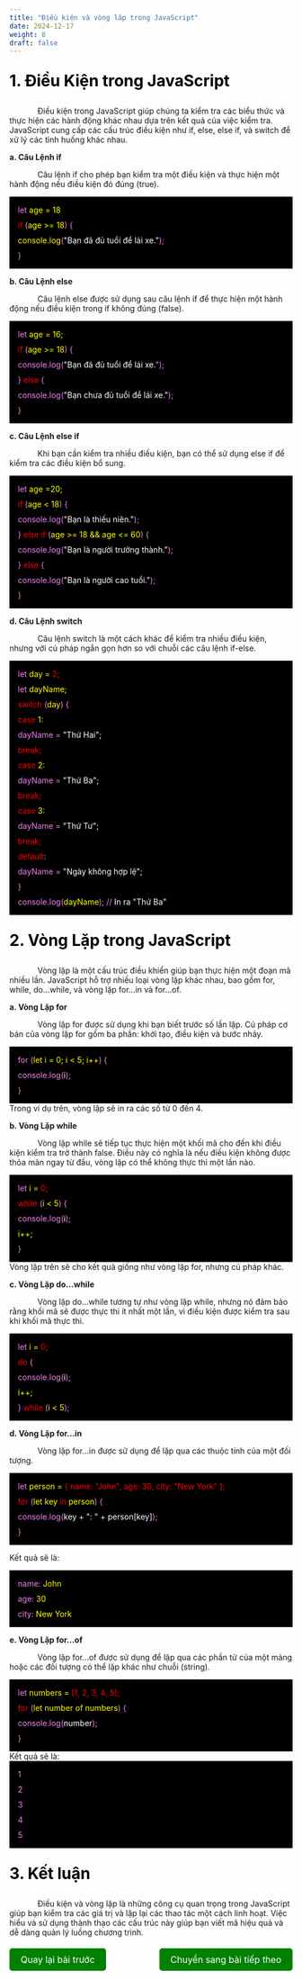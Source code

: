 ```yaml
---
title: "Điều kiện và vòng lăp trong JavaScript"
date: 2024-12-17
weight: 8
draft: false
---
```

<p style="font-size: 2em; font-weight: bold; color: black;">1. Điều Kiện trong JavaScript
<p style="text-indent: 50px;">Điều kiện trong JavaScript giúp chúng ta kiểm tra các biểu thức và thực hiện các hành động khác nhau dựa trên kết quả của việc kiểm tra. JavaScript cung cấp các cấu trúc điều kiện như if, else, else if, và switch để xử lý các tình huống khác nhau.

**a. Câu Lệnh if**
<p style="text-indent: 50px;">Câu lệnh if cho phép bạn kiểm tra một điều kiện và thực hiện một hành động nếu điều kiện đó đúng (true).
<div style="display: flex; flex-direction: column; align-items: flex-start; background-color: black; padding: 10px;">
    <p style="background-color: black; color: violet; display: block; margin: 0; padding: 5px;">let <span style="color: yellow;">age = 18</span></p>
    <p style="background-color: black; color: violet; display: block; margin: 0; padding: 5px;"><span style="color: red;">if</span>  (<span style="color: yellow;">age >= 18</span>) {</p>
    <p style="background-color: black; color: violet; display: block; margin: 0; padding: 5px;">  <span style="color: yellow;">console.log</span>(<span style="color: white;">"Bạn đã đủ tuổi để lái xe."</span>); </p>
    <p style="background-color: black; color: violet; display: block; margin: 0; padding: 5px;">}</p>
</div>


**b. Câu Lệnh else**
<p style="text-indent: 50px;">Câu lệnh else được sử dụng sau câu lệnh if để thực hiện một hành động nếu điều kiện trong if không đúng (false).
<div style="display: flex; flex-direction: column; align-items: flex-start; background-color: black; padding: 10px;">
    <p style="background-color: black; color: violet; display: block; margin: 0; padding: 5px;">let <span style="color: yellow;">age = 16;</span></p>
    <p style="background-color: black; color: violet; display: block; margin: 0; padding: 5px;"><span style="color: red;">if</span> (<span style="color: yellow;">age >= 18</span>) {</p>
    <p style="background-color: black; color: violet; display: block; margin: 0; padding: 5px;">  <span style="color: violet;">console.log(<span style="color: white;">"Bạn đã đủ tuổi để lái xe.</span>");</span></p>
    <p style="background-color: black; color: violet; display: block; margin: 0; padding: 5px;">}<span style="color: red;"> else </span>{</p>
    <p style="background-color: black; color: violet; display: block; margin: 0; padding: 5px;">  <span style="color: violet;">console.log(<span style="color: white;">"Bạn chưa đủ tuổi để lái xe."</span>);</span></p>
    <p style="background-color: black; color: violet; display: block; margin: 0; padding: 5px;">}</p>
</div>

**c. Câu Lệnh else if**
<p style="text-indent: 50px;">Khi bạn cần kiểm tra nhiều điều kiện, bạn có thể sử dụng else if để kiểm tra các điều kiện bổ sung.

<div style="display: flex; flex-direction: column; align-items: flex-start; background-color: black; padding: 10px;">
    <p style="background-color: black; color: violet; display: block; margin: 0; padding: 5px;">let <span style="color: yellow;">age =20;</span></p>
    <p style="background-color: black; color: violet; display: block; margin: 0; padding: 5px;"><span style="color: red;">if</span> (<span style="color: yellow;">age < 18</span>) {</p>
    <p style="background-color: black; color: violet; display: block; margin: 0; padding: 5px;">  <span style="color: violet;">console.log(<span style="color: white;">"Bạn là thiếu niên."</span>);</span></p>
    <p style="background-color: black; color: violet; display: block; margin: 0; padding: 5px;">} <span style="color: red;">else if</span> (<span style="color: yellow;">age >= 18 && age <= 60</span>) {</p>
    <p style="background-color: black; color: violet; display: block; margin: 0; padding: 5px;">  <span style="color: violet;">console.log(<span style="color: white;">"Bạn là người trưởng thành."</span>);</span></p>
    <p style="background-color: black; color: violet; display: block; margin: 0; padding: 5px;">} <span style="color: red;">else</span> {</p>
    <p style="background-color: black; color: violet; display: block; margin: 0; padding: 5px;">  <span style="color: violet;">console.log(<span style="color: white;">"Bạn là người cao tuổi."</span>);</span></p>
    <p style="background-color: black; color: violet; display: block; margin: 0; padding: 5px;">}</p>
</div>

**d. Câu Lệnh switch**
<p style="text-indent: 50px;">Câu lệnh switch là một cách khác để kiểm tra nhiều điều kiện, nhưng với cú pháp ngắn gọn hơn so với chuỗi các câu lệnh if-else.

<div style="display: flex; flex-direction: column; align-items: flex-start; background-color: black; padding: 10px;">
    <p style="background-color: black; color: violet; display: block; margin: 0; padding: 5px;">let <span style="color: yellow;">day = <span style="color: red;">2;</span></span></p>
    <p style="background-color: black; color: violet; display: block; margin: 0; padding: 5px;">let <span style="color: yellow;">dayName;</span></p>
    <p style="background-color: black; color: violet; display: block; margin: 0; padding: 5px;"><span style="color: red;">switch</span> (<span style="color: yellow;">day</span>) {</p>
    <p style="background-color: black; color: violet; display: block; margin: 0; padding: 5px;">  <span style="color: red;">case</span> <span style="color: yellow;">1:</span></p>
    <p style="background-color: black; color: violet; display: block; margin: 0; padding: 5px;">    dayName = <span style="color: white;">"Thứ Hai";</span></p>
    <p style="background-color: black; color: violet; display: block; margin: 0; padding: 5px;">    <span style="color: red;">break;</span></p>
    <p style="background-color: black; color: violet; display: block; margin: 0; padding: 5px;">  <span style="color: red;">case</span> <span style="color: yellow;">2:</span></p>
    <p style="background-color: black; color: violet; display: block; margin: 0; padding: 5px;">    dayName = <span style="color: white;">"Thứ Ba";</span></p>
    <p style="background-color: black; color: violet; display: block; margin: 0; padding: 5px;">    <span style="color: red;">break;</span></p>
    <p style="background-color: black; color: violet; display: block; margin: 0; padding: 5px;">  <span style="color: red;">case</span> <span style="color: yellow;">3:</span></p>
    <p style="background-color: black; color: violet; display: block; margin: 0; padding: 5px;">    dayName = <span style="color: white;">"Thứ Tư";</span></p>
    <p style="background-color: black; color: violet; display: block; margin: 0; padding: 5px;">    <span style="color: red;">break;</span></p>
    <p style="background-color: black; color: violet; display: block; margin: 0; padding: 5px;">  <span style="color: red;">default</span>:</p>
    <p style="background-color: black; color: violet; display: block; margin: 0; padding: 5px;">    dayName = <span style="color: white;">"Ngày không hợp lệ";</span></p>
    <p style="background-color: black; color: violet; display: block; margin: 0; padding: 5px;">}</p>
    <p style="background-color: black; color: violet; display: block; margin: 0; padding: 5px;">console.log(<span style="color: yellow;">dayName</span>); // <span style="color: white;">In ra "Thứ Ba"</span></p>
</div>

<p style="font-size: 2em; font-weight: bold; color: black;">2. Vòng Lặp trong JavaScript
<p style="text-indent: 50px;">Vòng lặp là một cấu trúc điều khiển giúp bạn thực hiện một đoạn mã nhiều lần. JavaScript hỗ trợ nhiều loại vòng lặp khác nhau, bao gồm for, while, do...while, và vòng lặp for...in và for...of.

**a. Vòng Lặp for**
<p style="text-indent: 50px;">Vòng lặp for được sử dụng khi bạn biết trước số lần lặp. Cú pháp cơ bản của vòng lặp for gồm ba phần: khởi tạo, điều kiện và bước nhảy.

<div style="display: flex; flex-direction: column; align-items: flex-start; background-color: black; padding: 10px;">
    <p style="background-color: black; color: violet; display: block; margin: 0; padding: 5px;">for (<span style="color: yellow;">let i = 0; i < 5; i++</span>) {</p>
    <p style="background-color: black; color: violet; display: block; margin: 0; padding: 5px;">  <span style="color: violet;">console.log(<span style="color: white;">i</span>);</span></p>
    <p style="background-color: black; color: violet; display: block; margin: 0; padding: 5px;">}</p>
</div>
Trong ví dụ trên, vòng lặp sẽ in ra các số từ 0 đến 4.

**b. Vòng Lặp while**
<p style="text-indent: 50px;">Vòng lặp while sẽ tiếp tục thực hiện một khối mã cho đến khi điều kiện kiểm tra trở thành false. Điều này có nghĩa là nếu điều kiện không được thỏa mãn ngay từ đầu, vòng lặp có thể không thực thi một lần nào.
<div style="display: flex; flex-direction: column; align-items: flex-start; background-color: black; padding: 10px;">
    <p style="background-color: black; color: violet; display: block; margin: 0; padding: 5px;">let <span style="color: yellow;">i = <span style="color: red;">0;</span></span></p>
    <p style="background-color: black; color: violet; display: block; margin: 0; padding: 5px;"><span style="color: red;">while</span> (<span style="color: yellow;">i < 5</span>) {</p>
    <p style="background-color: black; color: violet; display: block; margin: 0; padding: 5px;">  <span style="color: violet;">console.log(<span style="color: white;">i</span>);</span></p>
    <p style="background-color: black; color: violet; display: block; margin: 0; padding: 5px;">  <span style="color: yellow;">i++;</span></p>
    <p style="background-color: black; color: violet; display: block; margin: 0; padding: 5px;">}</p>
</div>
Vòng lặp trên sẽ cho kết quả giống như vòng lặp for, nhưng cú pháp khác.

**c. Vòng Lặp do...while**
<p style="text-indent: 50px;">Vòng lặp do...while tương tự như vòng lặp while, nhưng nó đảm bảo rằng khối mã sẽ được thực thi ít nhất một lần, vì điều kiện được kiểm tra sau khi khối mã thực thi.
<div style="display: flex; flex-direction: column; align-items: flex-start; background-color: black; padding: 10px;">
    <p style="background-color: black; color: violet; display: block; margin: 0; padding: 5px;">let <span style="color: yellow;">i = <span style="color: red;">0;</span></span></p>
    <p style="background-color: black; color: violet; display: block; margin: 0; padding: 5px;"><span style="color: red;">do</span> {</p>
    <p style="background-color: black; color: violet; display: block; margin: 0; padding: 5px;">  <span style="color: violet;">console.log(<span style="color: white;">i</span>);</span></p>
    <p style="background-color: black; color: violet; display: block; margin: 0; padding: 5px;">  <span style="color: yellow;">i++;</span></p>
    <p style="background-color: black; color: violet; display: block; margin: 0; padding: 5px;">} <span style="color: red;">while</span> (<span style="color: yellow;">i &lt; 5</span>);</p>
</div>

**d. Vòng Lặp for...in**
<p style="text-indent: 50px;">Vòng lặp for...in được sử dụng để lặp qua các thuộc tính của một đối tượng.

<div style="display: flex; flex-direction: column; align-items: flex-start; background-color: black; padding: 10px;">
    <p style="background-color: black; color: violet; display: block; margin: 0; padding: 5px;">let <span style="color: yellow;">person = <span style="color: red;">{ name: "John", age: 30, city: "New York" };</span></span></p>
    <p style="background-color: black; color: violet; display: block; margin: 0; padding: 5px;"><span style="color: red;">for</span> (<span style="color: yellow;">let key</span> <span style="color: red;">in</span> <span style="color: yellow;">person</span>) {</p>
    <p style="background-color: black; color: violet; display: block; margin: 0; padding: 5px;">  <span style="color: violet;">console.log(<span style="color: white;">key + ": " + person[key]</span>);</span></p>
    <p style="background-color: black; color: violet; display: block; margin: 0; padding: 5px;">}</p>
</div>

Kết quả sẽ là:
<div style="display: flex; flex-direction: column; align-items: flex-start; background-color: black; padding: 10px;">
    <p style="background-color: black; color: violet; display: block; margin: 0; padding: 5px;">name: <span style="color: yellow;">John</span></p>
    <p style="background-color: black; color: violet; display: block; margin: 0; padding: 5px;">age: <span style="color: yellow;">30</span></p>
    <p style="background-color: black; color: violet; display: block; margin: 0; padding: 5px;">city: <span style="color: yellow;">New York</span></p>
</div>

**e. Vòng Lặp for...of**
<p style="text-indent: 50px;">Vòng lặp for...of được sử dụng để lặp qua các phần tử của một mảng hoặc các đối tượng có thể lặp khác như chuỗi (string).

<div style="display: flex; flex-direction: column; align-items: flex-start; background-color: black; padding: 10px;">
    <p style="background-color: black; color: violet; display: block; margin: 0; padding: 5px;">let <span style="color: yellow;">numbers = <span style="color: red;">[1, 2, 3, 4, 5];</span></span></p>
    <p style="background-color: black; color: violet; display: block; margin: 0; padding: 5px;"><span style="color: red;">for</span> (<span style="color: yellow;">let number of numbers</span>) {</p>
    <p style="background-color: black; color: violet; display: block; margin: 0; padding: 5px;">  <span style="color: violet;">console.log(<span style="color: white;">number</span>);</span></p>
    <p style="background-color: black; color: violet; display: block; margin: 0; padding: 5px;">}</p>
</div>
Kết quả sẽ là:
<div style="display: flex; flex-direction: column; align-items: flex-start; background-color: black; padding: 10px;">
    <p style="background-color: black; color: violet; display: block; margin: 0; padding: 5px;">1</p>
    <p style="background-color: black; color: violet; display: block; margin: 0; padding: 5px;">2</p>
    <p style="background-color: black; color: violet; display: block; margin: 0; padding: 5px;">3</p>
    <p style="background-color: black; color: violet; display: block; margin: 0; padding: 5px;">4</p>
    <p style="background-color: black; color: violet; display: block; margin: 0; padding: 5px;">5</p>
</div>

<p style="font-size: 2em; font-weight: bold; color: black;">3. Kết luận
<p style="text-indent: 50px;">Điều kiện và vòng lặp là những công cụ quan trọng trong JavaScript giúp bạn kiểm tra các giá trị và lặp lại các thao tác một cách linh hoạt. Việc hiểu và sử dụng thành thạo các cấu trúc này giúp bạn viết mã hiệu quả và dễ dàng quản lý luồng chương trình.

<div style="display: flex; justify-content: space-between; align-items: center; margin: 20px 0;">
  <a href="https://dinhtanplinh03.github.io/posts/posts7/" style="display: inline-block; padding: 10px 20px; background-color: green; color: white; text-decoration: none; border-radius: 5px; font-size: 16px;">Quay lại bài trước</a>
  <a href="https://dinhtanplinh03.github.io/posts/posts9/" style="display: inline-block; padding: 10px 20px; background-color: green; color: white; text-decoration: none; border-radius: 5px; font-size: 16px;">Chuyển sang bài tiếp theo</a>
</div>